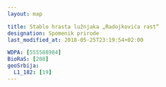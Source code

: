 ```yaml
---
layout: map

title: Stablo hrasta lužnjaka „Radojkovića rast“
designation: Spomenik prirode
last_modified_at: 2018-05-25T23:19:54+02:00

WDPA: [555588984]
BioRaS: [208]
geoSrbija:
  L1_182: [19]
---
```

